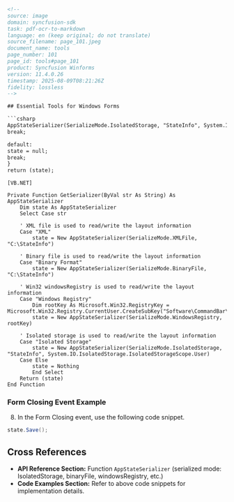 ```html
<!-- 
source: image
domain: syncfusion-sdk
task: pdf-ocr-to-markdown
language: en (keep original; do not translate)
source_filename: page_101.jpeg
document_name: tools
page_number: 101
page_id: tools#page_101
product: Syncfusion Winforms
version: 11.4.0.26
timestamp: 2025-08-09T08:21:26Z
fidelity: lossless
-->

## Essential Tools for Windows Forms

```csharp
AppStateSerializer(SerializeMode.IsolatedStorage, "StateInfo", System.IO.IsolatedStorage.IsolatedStorageScope.User);
break;

default:
state = null;
break;
}
return (state);
```

```vb.net
[VB.NET]

Private Function GetSerializer(ByVal str As String) As AppStateSerializer
    Dim state As AppStateSerializer
    Select Case str

    ' XML file is used to read/write the layout information
    Case "XML"
        state = New AppStateSerializer(SerializeMode.XMLFile, "C:\StateInfo")

    ' Binary file is used to read/write the layout information
    Case "Binary Format"
        state = New AppStateSerializer(SerializeMode.BinaryFile, "C:\StateInfo")

    ' Win32 windowsRegistry is used to read/write the layout information
    Case "Windows Registry"
        Dim rootKey As Microsoft.Win32.RegistryKey = Microsoft.Win32.Registry.CurrentUser.CreateSubKey("Software\CommandBar\State")
        state = New AppStateSerializer(SerializeMode.WindowsRegistry, rootKey)

    ' Isolated storage is used to read/write the layout information
    Case "Isolated Storage"
        state = New AppStateSerializer(SerializeMode.IsolatedStorage, "StateInfo", System.IO.IsolatedStorage.IsolatedStorageScope.User)
    Case Else
        state = Nothing
        End Select
    Return (state)
End Function
```

### Form Closing Event Example

8. In the Form Closing event, use the following code snippet.

```csharp
state.Save();
```

## Cross References
- **API Reference Section:** Function `AppStateSerializer` (serialized mode: IsolatedStorage, binaryFile, windowsRegistry, etc.)
- **Code Examples Section:** Refer to above code snippets for implementation details.

<!-- tags: [Syncfusion Winforms, Essential Tools, Form Closing Event, AppStateSerializer, IsolatedStorage, BinaryFile, WindowsRegistry, XMLFile] keywords: [serialize mode, state info, isolated storage, binary format, windows registry, XML file, layout information, form closing event, AppStateSerializer] -->
```